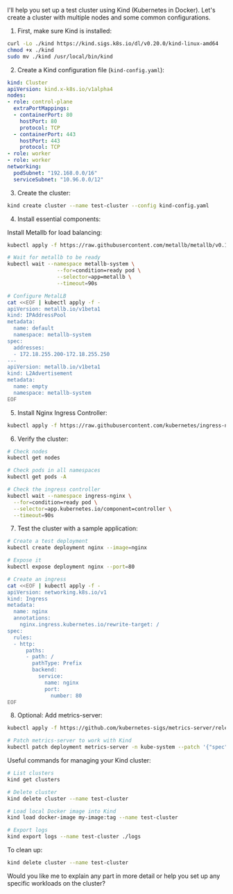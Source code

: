 I'll help you set up a test cluster using Kind (Kubernetes in Docker). Let's create a cluster with multiple nodes and some common configurations.

1. First, make sure Kind is installed:
```bash
curl -Lo ./kind https://kind.sigs.k8s.io/dl/v0.20.0/kind-linux-amd64
chmod +x ./kind
sudo mv ./kind /usr/local/bin/kind
```

2. Create a Kind configuration file (`kind-config.yaml`):
```yaml
kind: Cluster
apiVersion: kind.x-k8s.io/v1alpha4
nodes:
- role: control-plane
  extraPortMappings:
  - containerPort: 80
    hostPort: 80
    protocol: TCP
  - containerPort: 443
    hostPort: 443
    protocol: TCP
- role: worker
- role: worker
networking:
  podSubnet: "192.168.0.0/16"
  serviceSubnet: "10.96.0.0/12"
```

3. Create the cluster:
```bash
kind create cluster --name test-cluster --config kind-config.yaml
```

4. Install essential components:

Install Metallb for load balancing:
```bash
kubectl apply -f https://raw.githubusercontent.com/metallb/metallb/v0.13.7/config/manifests/metallb-native.yaml

# Wait for metallb to be ready
kubectl wait --namespace metallb-system \
                --for=condition=ready pod \
                --selector=app=metallb \
                --timeout=90s

# Configure MetalLB
cat <<EOF | kubectl apply -f -
apiVersion: metallb.io/v1beta1
kind: IPAddressPool
metadata:
  name: default
  namespace: metallb-system
spec:
  addresses:
  - 172.18.255.200-172.18.255.250
---
apiVersion: metallb.io/v1beta1
kind: L2Advertisement
metadata:
  name: empty
  namespace: metallb-system
EOF
```

5. Install Nginx Ingress Controller:
```bash
kubectl apply -f https://raw.githubusercontent.com/kubernetes/ingress-nginx/master/deploy/static/provider/kind/deploy.yaml
```

6. Verify the cluster:
```bash
# Check nodes
kubectl get nodes

# Check pods in all namespaces
kubectl get pods -A

# Check the ingress controller
kubectl wait --namespace ingress-nginx \
  --for=condition=ready pod \
  --selector=app.kubernetes.io/component=controller \
  --timeout=90s
```

7. Test the cluster with a sample application:
```bash
# Create a test deployment
kubectl create deployment nginx --image=nginx

# Expose it
kubectl expose deployment nginx --port=80

# Create an ingress
cat <<EOF | kubectl apply -f -
apiVersion: networking.k8s.io/v1
kind: Ingress
metadata:
  name: nginx
  annotations:
    nginx.ingress.kubernetes.io/rewrite-target: /
spec:
  rules:
  - http:
      paths:
      - path: /
        pathType: Prefix
        backend:
          service:
            name: nginx
            port:
              number: 80
EOF
```

8. Optional: Add metrics-server:
```bash
kubectl apply -f https://github.com/kubernetes-sigs/metrics-server/releases/latest/download/components.yaml

# Patch metrics-server to work with Kind
kubectl patch deployment metrics-server -n kube-system --patch '{"spec":{"template":{"spec":{"containers":[{"name":"metrics-server","args":["--cert-dir=/tmp","--secure-port=4443","--kubelet-preferred-address-types=InternalIP,ExternalIP,Hostname","--kubelet-use-node-status-port","--metric-resolution=15s","--kubelet-insecure-tls"]}]}}}}'
```

Useful commands for managing your Kind cluster:
```bash
# List clusters
kind get clusters

# Delete cluster
kind delete cluster --name test-cluster

# Load local Docker image into Kind
kind load docker-image my-image:tag --name test-cluster

# Export logs
kind export logs --name test-cluster ./logs
```

To clean up:
```bash
kind delete cluster --name test-cluster
```

Would you like me to explain any part in more detail or help you set up any specific workloads on the cluster?
